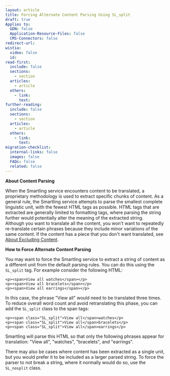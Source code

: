 ```yaml
---
layout: article
title: Forcing Alternate Content Parsing Using SL_split
draft: true
Applies to:
  GDN: false
  Application-Resource-Files: false
  CMS-Connectors: false
redirect-url:
wistia:
  video: false
  id:
read-first:
  include: false
  sections:
    - section
  articles:
    - article
  others:
    - link:
      text:
further-reading:
  include: false
  sections:
    - section
  articles:
    - article
  others:
    - link:
      text:
migration-checklist:
  internal-links: false
  images: false
  FAQs: false
  related: false
---
```

**About Content Parsing**

When the Smartling service encounters content to be translated, a proprietary methodology is used to extract specific chunks of content. As a general rule, the Smartling service attempts to parse the smallest complete linguistic unit, with the fewest HTML tags as possible. HTML tags that are extracted are generally limited to formatting tags, where parsing the string further would potentially alter the meaning of the extracted string.  
Although you want to translate all the content, you won't want to repeatedly re-translate certain phrases because they include minor variations of the same content. If the content has a piece that you don't want translated, see [About Excluding Content](https://smartling.zendesk.com/hc/en-us/articles/201297353-About-Excluding-Content-from-Translation).

**How to Force Alternate Content Parsing**

You may want to force the Smartling service to extract a string of content as a different unit from the default parsing rules. You can do this using the `SL_split` tag. For example consider the following HTML:

~~~
<p><span>View all watches</span></p>
<p><span>View all bracelets</span></p>
<p><span>View all earrings</span></p>
~~~

In this case, the phrase "View all" would need to be translated three times. To reduce overall word count and avoid retranslating this phase, you can add the `SL_split` class to the span tags:  

~~~
<p><span class="SL_split">View all</span>watches</p>
<p><span class="SL_split">View all</span>bracelets</p>
<p><span class="SL_split">View all</span>earrings</p>  
~~~

Smartling will parse this HTML so that only the following phrases appear for translation: "View all", "watches", "bracelets", and "earrings".

There may also be cases where content has been extracted as a single unit, but you would prefer it to be included as a larger parsed string. To force the parser to not break a string, where it normally would do so, use the `SL_nosplit` class.
